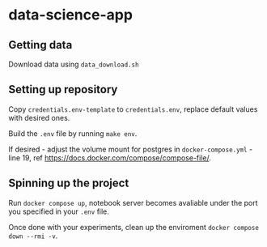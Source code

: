 # data-science-app

## Getting data
Download data using `data_download.sh`

## Setting up repository
Copy `credentials.env-template` to `credentials.env`, replace default values with desired ones.

Build the `.env` file by running `make env`.

If desired - adjust the volume mount for postgres in `docker-compose.yml` - line 19, ref https://docs.docker.com/compose/compose-file/.

## Spinning up the project

Run `docker compose up`, notebook server becomes avaliable under the port you specified in your `.env` file.

Once done with your experiments, clean up the enviroment `docker compose down --rmi -v`.
